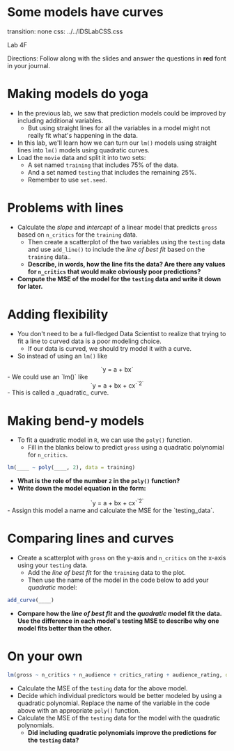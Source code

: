Some models have curves
===
transition: none
css: ../../IDSLabCSS.css

Lab 4F

Directions: Follow along with the slides and answer the questions in **red** font in your journal.




Making models do yoga
===

- In the previous lab, we saw that prediction models could be improved by including additional variables.
    - But using straight lines for all the variables in a model might not really fit what's happening in the data.
- In this lab, we'll learn how we can turn our `lm()` models using straight lines into `lm()` models using quadratic curves.
- Load the `movie` data and split it into two sets:
    - A set named `training` that includes 75% of the data.
    - And a set named `testing` that includes the remaining 25%.
    - Remember to use `set.seed`.


Problems with lines
===

- Calculate the _slope_ and _intercept_ of a linear model that predicts `gross` based on `n_critics` for the `training` data.
    - Then create a scatterplot of the two variables using the `testing` data and use `add_line()` to include the _line of best fit_ based on the `training` data..
    - **Describe, in words, how the line fits the data? Are there any values for `n_critics` that would make obviously poor predictions?**
- **Compute the MSE of the model for the `testing` data and write it down for later.**


Adding flexibility
===

- You don't need to be a full-fledged Data Scientist to realize that trying to fit a line to curved data is a poor modeling choice.
    - If our data is curved, we should try model it with a curve.
- So instead of using an `lm()` like  
<center>`y = a + bx`</center>
- We could use an `lm()` like  
<center>`y = a + bx + cx`<sup>`2`</sup></center>
- This is called a _quadratic_ curve.


Making bend-y models
===

- To fit a quadratic model in `R`, we can use the `poly()` function.
    - Fill in the blanks below to predict `gross` using a quadratic polynomial for `n_critics`.


```r
lm(____ ~ poly(____, 2), data = training)
```

- **What is the role of the number `2` in the `poly()` function?**
- **Write down the model equation in the form:**
<center>`y = a + bx + cx`<sup>`2`</sup></center>
- Assign this model a name and calculate the MSE for the `testing_data`.

Comparing lines and curves
===

- Create a scatterplot with `gross` on the y-axis and `n_critics` on the x-axis using your `testing` data.
    - Add the _line of best fit_ for the `training` data to the plot.
    - Then use the name of the model in the code below to add your _quadratic_ model:

```r
add_curve(____)
```

- **Compare how the _line of best fit_ and the _quadratic_ model fit the data. Use the difference in each model's testing MSE to describe why one model fits better than the other.**

On your own
===


```r
lm(gross ~ n_critics + n_audience + critics_rating + audience_rating, data = training)
```
- Calculate the MSE of the `testing` data for the above model.
- Decide which individual predictors would be better modeled by using a quadratic polynomial. Replace the name of the variable in the code above with an appropriate `poly()` function.
- Calculate the MSE of the `testing` data for the model with the quadratic polynomials.
    - **Did including quadratic polynomials improve the predictions for the `testing` data?**

